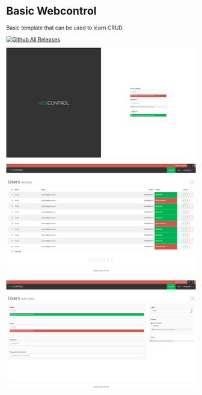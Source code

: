 # Basic Webcontrol

Basic template that can be used to learn CRUD.

[![Github All Releases](https://img.shields.io/github/downloads/webcontrol-tech/the-basic/total.svg)]()

![Alt text](1.%20Login.png?raw=true "Login Page")

![Alt text](2.%20Table.png?raw=true "Table Page")

![Alt text](3.%20Form.png?raw=true "Form Page")
